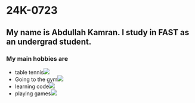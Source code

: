 # 24K-0723

## My name is Abdullah Kamran. I study in FAST as an undergrad student.
### My main hobbies are
- table tennis![](https://images.pexels.com/photos/976873/pexels-photo-976873.jpeg?auto=compress&cs=tinysrgb&w=600)
- Going to the gym![](https://images.pexels.com/photos/1954524/pexels-photo-1954524.jpeg?auto=compress&cs=tinysrgb&w=1260&h=750&dpr=1)
- learning code![]([https://cdn.pixabay.com/photo/2016/11/19/14/00/code-1839406_1280.jpg](https://images.pexels.com/photos/546819/pexels-photo-546819.jpeg?auto=compress&cs=tinysrgb&w=600))
- playing games![](https://signal.avg.com/hs-fs/hubfs/Blog_Content/Avg/Signal/AVG%20Signal%20Images/how_to_improve_your_gaming_pc_performance_2nd_refresh_signal/How_to_Improve_Your_Gaming_PC_Performance-Hero.jpg?width=1200&name=How_to_Improve_Your_Gaming_PC_Performance-Hero.jpg)
